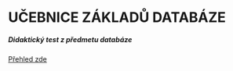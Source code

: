 # UČEBNICE ZÁKLADŮ DATABÁZE


##### Didaktický test z předmetu databáze

[Přehled zde](Základy\readme.md)
